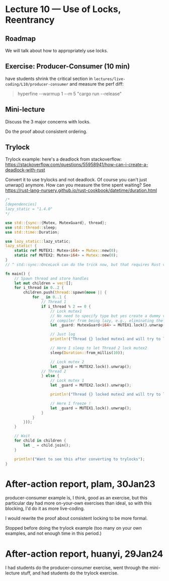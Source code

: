 # Lecture 10 — Use of Locks, Reentrancy

## Roadmap

We will talk about how to appropriately use locks.

## Exercise: Producer-Consumer (10 min)

have students shrink the critical section in
`lectures/live-coding/L10/producer-consumer` and measure the perf diff:

> hyperfine --warmup 1 --m 5 "cargo run --release"

## Mini-lecture

Discuss the 3 major concerns with locks.

Do the proof about consistent ordering.

## Trylock

Trylock example: here's a deadlock from stackoverflow:
https://stackoverflow.com/questions/55958941/how-can-i-create-a-deadlock-with-rust

Convert it to use trylocks and not deadlock. Of course you can't just unwrap()
anymore. How can you measure the time spent waiting? See
https://rust-lang-nursery.github.io/rust-cookbook/datetime/duration.html


```rust
/*
[dependencies]
lazy_static = "1.4.0"
*/

use std::{sync::{Mutex, MutexGuard}, thread};
use std::thread::sleep;
use std::time::Duration;

use lazy_static::lazy_static;
lazy_static! {
    static ref MUTEX1: Mutex<i64> = Mutex::new(0);
    static ref MUTEX2: Mutex<i64> = Mutex::new(0);
}
// ^ std::sync::OnceLock can do the trick now, but that requires Rust version 1.70.0

fn main() {
    // Spawn thread and store handles
    let mut children = vec![];
    for i_thread in 0..2 {
        children.push(thread::spawn(move || {
            for _ in 0..1 {
                // Thread 1
                if i_thread % 2 == 0 {
                    // Lock mutex1
                    // No need to specify type but yes create a dummy variable to prevent rust
                    // compiler from being lazy, e.g., eliminating the code
                    let _guard: MutexGuard<i64> = MUTEX1.lock().unwrap();

                    // Just log
                    println!("Thread {} locked mutex1 and will try to lock the mutex2, after a nap !", i_thread);

                    // Here I sleep to let Thread 2 lock mutex2
                    sleep(Duration::from_millis(10));

                    // Lock mutex 2
                    let _guard = MUTEX2.lock().unwrap();
                // Thread 2
                } else {
                    // Lock mutex 1
                    let _guard = MUTEX2.lock().unwrap();

                    println!("Thread {} locked mutex2 and will try to lock the mutex1", i_thread);

                    // Here I freeze !
                    let _guard = MUTEX1.lock().unwrap();
                }
            }
        }));
    }

    // Wait
    for child in children {
        let _ = child.join();
    }

    println!("Want to see this after converting to trylocks");
}
```

# After-action report, plam, 30Jan23

producer-consumer example is, I think, good as an exercise, but this particular day had more on-your-own exercises than ideal, so with this blocking, I'd do it as more live-coding.

I would rewrite the proof about consistent locking to be more formal.

Stopped before doing the trylock example (too many on your own examples, and not enough time in this period.)

# After-action report, huanyi, 29Jan24

I had students do the producer-consumer exercise, went through the mini-lecture
stuff, and had students do the trylock exercise.
